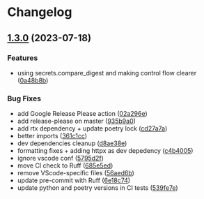 # Changelog

## [1.3.0](https://github.com/mrtolkien/fastapi_simple_security/compare/1.2.0...v1.3.0) (2023-07-18)


### Features

* using secrets.compare_digest and making control flow clearer ([0a48b8b](https://github.com/mrtolkien/fastapi_simple_security/commit/0a48b8bdbe8daf2a031b3bc9b2016201db05b50c))


### Bug Fixes

* add Google Release Please action ([02a296e](https://github.com/mrtolkien/fastapi_simple_security/commit/02a296e73d07d4f13211ebc7dd7f8c955377fe48))
* add release-please on master ([935b9a0](https://github.com/mrtolkien/fastapi_simple_security/commit/935b9a06dd3a048ea33de4862f2cc2bea5b21036))
* add rtx dependency + update poetry lock ([cd27a7a](https://github.com/mrtolkien/fastapi_simple_security/commit/cd27a7a18a759359b20d3ddf3c6eac45b2f982ed))
* better imports ([361c1cc](https://github.com/mrtolkien/fastapi_simple_security/commit/361c1cce2fa49fd0436fbff2ad87c8e4469f4e2c))
* dev dependencies cleanup ([d8ae38e](https://github.com/mrtolkien/fastapi_simple_security/commit/d8ae38e95eb1cdb60566adb71915b0231c8fb416))
* formatting fixes + adding httpx as dev depedency ([c4b4005](https://github.com/mrtolkien/fastapi_simple_security/commit/c4b40051cc942100623e1be683eb7066fe0bcedd))
* ignore vscode conf ([5795d2f](https://github.com/mrtolkien/fastapi_simple_security/commit/5795d2f7ffc363043f7d81b6de36ed22e4465a69))
* move CI check to Ruff ([685e5ed](https://github.com/mrtolkien/fastapi_simple_security/commit/685e5ed22d5e81ce0a45c7bbf90e795304e1cff3))
* remove VScode-specific files ([56aed6b](https://github.com/mrtolkien/fastapi_simple_security/commit/56aed6baad8d1d1bf53097c538025db806ae5788))
* update pre-commit with Ruff ([6e18c74](https://github.com/mrtolkien/fastapi_simple_security/commit/6e18c74aa96259d59b60e93177a06145319e835d))
* update python and poetry versions in CI tests ([539fe7e](https://github.com/mrtolkien/fastapi_simple_security/commit/539fe7e7f590c6be000a25e96072d884c9a8a132))
